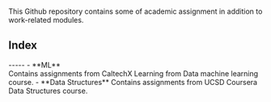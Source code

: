 <br>This Github repository contains some of academic assignment in addition to work-related modules.
<h2>Index</h2>
-----
 - **ML** <br> Contains assignments from CaltechX Learning from Data machine learning course.
 -  **Data Structures**
 Contains assignments from UCSD Coursera Data Structures course.  